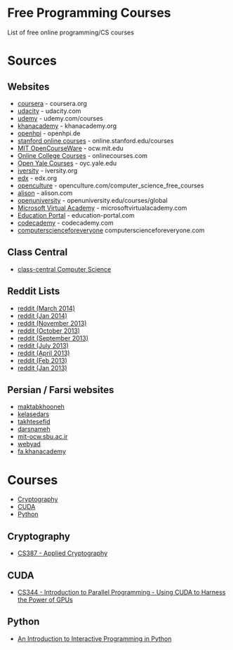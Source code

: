 Free Programming Courses
========================

List of free online programming/CS courses

# Sources

## Websites

* [coursera](https://www.coursera.org/) - coursera.org
* [udacity](https://www.udacity.com/) - udacity.com
* [udemy](https://www.udemy.com/courses/) - udemy.com/courses
* [khanacademy](https://www.khanacademy.org/) - khanacademy.org
* [openhpi](https://openhpi.de/) - openhpi.de
* [stanford online courses](http://online.stanford.edu/courses) - online.stanford.edu/courses
* [MIT OpenCourseWare](http://ocw.mit.edu/) - ocw.mit.edu
* [Online College Courses](http://www.onlinecourses.com/) - onlinecourses.com
* [Open Yale Courses](http://oyc.yale.edu/) - oyc.yale.edu
* [iversity](https://iversity.org/) - iversity.org
* [edx](https://www.edx.org/) - edx.org
* [openculture](http://www.openculture.com/computer_science_free_courses) - openculture.com/computer_science_free_courses
* [alison](http://alison.com/) - alison.com
* [openuniversity](http://www.openuniversity.edu/courses/global) - openuniversity.edu/courses/global
* [Microsoft Virtual Academy](http://www.microsoftvirtualacademy.com/) - microsoftvirtualacademy.com
* [Education Portal](http://education-portal.com/) - education-portal.com
* [codecademy](http://www.codecademy.com/) - codecademy.com
* [computerscienceforeveryone](http://www.computerscienceforeveryone.com/) computerscienceforeveryone.com

## Class Central

* [class-central Computer Science](https://www.class-central.com/subject/cs)

## Reddit Lists

* [reddit (March 2014)](http://www.reddit.com/r/learnprogramming/comments/1zms0p/)
* [reddit (Jan 2014)](http://www.reddit.com/r/learnprogramming/comments/1umnmp/)
* [reddit (November 2013)](http://www.reddit.com/r/learnprogramming/comments/1q18ly/)
* [reddit (October 2013)](http://www.reddit.com/r/learnprogramming/comments/1nwxw2/)
* [reddit (September 2013)](http://www.reddit.com/r/learnprogramming/comments/1lseo4/)
* [reddit (July 2013)](http://www.reddit.com/r/learnprogramming/comments/1hkilr/)
* [reddit (April 2013)](http://www.reddit.com/r/learnprogramming/comments/1bx5mb/)
* [reddit (Feb 2013)](http://www.reddit.com/r/learnprogramming/comments/17xrb2/)
* [reddit (Jan 2013)](http://www.reddit.com/r/learnprogramming/comments/15tzua/)

## Persian / Farsi websites

* [maktabkhooneh](http://maktabkhooneh.org/)
* [kelasedars](http://kelasedars.org/)
* [takhtesefid](http://takhtesefid.org/)
* [darsnameh](http://www.darsnameh.com/)
* [mit-ocw.sbu.ac.ir](http://mit-ocw.sbu.ac.ir/)
* [webyad](http://www.webyad.com/)
* [fa.khanacademy](https://fa.khanacademy.org/)

# Courses

* [Cryptography](#cryptography)
* [CUDA](#cuda)
* [Python](#python)

## Cryptography

* [CS387 - Applied Cryptography](http://www.udacity.com/overview/Course/cs387)

## CUDA

* [CS344 - Introduction to Parallel Programming - Using CUDA to Harness the Power of GPUs](http://www.udacity.com/overview/Course/cs344/CourseRev/1)

## Python

* [An Introduction to Interactive Programming in Python](https://www.coursera.org/course/interactivepython)
